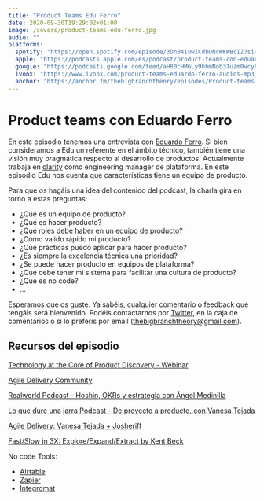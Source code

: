 ```yaml
---
title: "Product Teams Edu Ferro"
date: 2020-09-30T19:29:02+01:00
image: /covers/product-teams-edu-ferro.jpg
audio: ""
platforms:
  spotify: "https://open.spotify.com/episode/3Dn04IuwiCdbONcWKWBcIZ?si=HjbPKwQtRtqaFUNAJq8T8g"
  apple: "https://podcasts.apple.com/es/podcast/product-teams-con-eduardo-ferro/id1511403790?i=1000493125934"
  google: "https://podcasts.google.com/feed/aHR0cHM6Ly9hbmNob3IuZm0vcy81NmUwZjc4L3BvZGNhc3QvcnNz/episode/ZjJlODM5MTktNWVlNi00YTUwLWJlZGMtYTRmODUwNzIxMDlm?sa=X&ved=2ahUKEwikgbHs2JHsAhVEaBoKHZQiBwgQkfYCegQIARAF"
  ivoox: "https://www.ivoox.com/product-teams-eduardo-ferro-audios-mp3_rf_57307246_1.html"
  anchor: "https://anchor.fm/thebigbranchtheory/episodes/Product-teams-con-Eduardo-Ferro-ekdlj2"
---
```


# Product teams con Eduardo Ferro

En este episodio tenemos una entrevista con [Eduardo Ferro](https://www.eferro.net/). Si bien consideramos a Edu un referente en el ámbito técnico, también tiene una visión muy pragmática respecto al desarrollo de productos. Actualmente trabaja en [clarity](https://clarity.ai/) como engineering manager de plataforma. En este episodio Edu nos cuenta que características tiene un equipo de producto. 

Para que os hagáis una idea del contenido del podcast, la charla gira en torno a estas preguntas:
* ¿Qué es un equipo de producto?
* ¿Qué es hacer producto?
* ¿Qué roles debe haber en un equipo de producto?
* ¿Cómo valido rápido mi producto?
* ¿Qué prácticas puedo aplicar para hacer producto?
* ¿Es siempre la excelencia técnica una prioridad?
* ¿Se puede hacer producto en equipos de plataforma?
* ¿Qué debe tener mi sistema para facilitar una cultura de producto?
* ¿Qué es no code?
* ...

Esperamos que os guste. Ya sabéis, cualquier comentario o feedback que tengáis será bienvenido. Podéis contactarnos por [Twitter](https://twitter.com/BigBranchTheory), en la caja de comentarios o si lo preferís por email (thebigbranchtheory@gmail.com).

## Recursos del episodio

[Technology at the Core of Product Discovery - Webinar](https://www.eferro.net/2020/06/technology-at-core-of-product-discovery.html)

[Agile Delivery Community](https://www.meetup.com/es-ES/agile-delivery-es/)

[Realworld Podcast - Hoshin, OKRs y estrategia con Ángel Medinilla](https://open.spotify.com/episode/0kkqKkkOBjseFDpjjf5PxZ?si=lRgI7JnmRNWLT_9VQ7WzNw)

[Lo que dure una jarra Podcast - De proyecto a producto, con Vanesa Tejada](https://open.spotify.com/episode/77T0AiHszl7ek2FxlIdnQk?si=RN8ykPR9R6-YFsNH4xG3fA)

[Agile Delivery: Vanesa Tejada + Josheriff](https://www.youtube.com/watch?v=mTzyz2sDfEg)

[Fast/Slow in 3X: Explore/Expand/Extract by Kent Beck](https://medium.com/@kentbeck_7670/fast-slow-in-3x-explore-expand-extract-6d4c94a7539)

No code Tools:
* [Airtable](https://airtable.com/)
* [Zapier](https://zapier.com/)
* [Integromat](https://www.integromat.com/en/)




